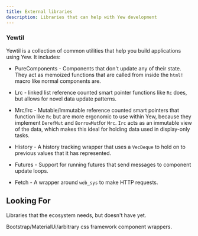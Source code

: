 ```yaml
---
title: External libraries
description: Libraries that can help with Yew development
---
```


### Yewtil

Yewtil is a collection of common utilities that help you build applications using Yew. It includes:

* PureComponents - Components that don't update any of their state. They act as memoized 
  functions that are called from inside the `html!` macro like normal components are.

* Lrc - linked list reference counted smart pointer functions like `Rc` does, but allows for novel data update patterns.
* Mrc/Irc - Mutable/Immutable reference counted smart pointers that function like `Rc` but are more ergonomic to use 
  within Yew, because they implement `DerefMut` and `BorrowMut`for `Mrc`. 
  `Irc` acts as an immutable view of the data, which makes this ideal for holding data used in display-only tasks.

* History - A history tracking wrapper that uses a `VecDeque` to hold on to previous values that it 
has represented.
* Futures - Support for running futures that send messages to component update loops.
* Fetch - A wrapper around `web_sys` to make HTTP requests.

## Looking For

Libraries that the ecosystem needs, but doesn't have yet.

Bootstrap/MaterialUi/arbitrary css framework component wrappers.
